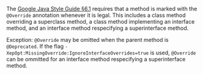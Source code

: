 The [Google Java Style Guide §6.1][style] requires that a method is marked with
the `@Override` annotation whenever it is legal. This includes a class method
overriding a superclass method, a class method implementing an interface method,
and an interface method respecifying a superinterface method.

Exception: `@Override` may be omitted when the parent method is `@Deprecated`.
If the flag `-XepOpt:MissingOverride:IgnoreInterfaceOverrides=true`
is used, `@Override` can be ommitted for an interface method respecifying a
superinterface method.

[style]: https://google.github.io/styleguide/javaguide.html#s6.1-override-annotation
